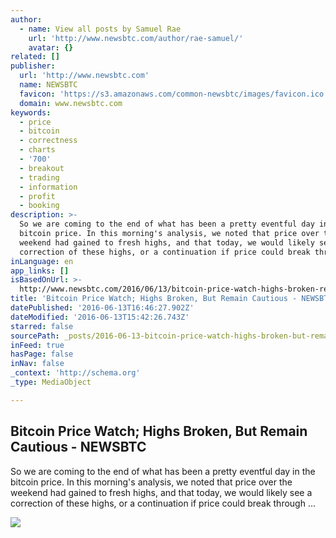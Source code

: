 ```yaml
---
author:
  - name: View all posts by Samuel Rae
    url: 'http://www.newsbtc.com/author/rae-samuel/'
    avatar: {}
related: []
publisher:
  url: 'http://www.newsbtc.com'
  name: NEWSBTC
  favicon: 'https://s3.amazonaws.com/common-newsbtc/images/favicon.ico'
  domain: www.newsbtc.com
keywords:
  - price
  - bitcoin
  - correctness
  - charts
  - '700'
  - breakout
  - trading
  - information
  - profit
  - booking
description: >-
  So we are coming to the end of what has been a pretty eventful day in the
  bitcoin price. In this morning's analysis, we noted that price over the
  weekend had gained to fresh highs, and that today, we would likely see a
  correction of these highs, or a continuation if price could break through ...
inLanguage: en
app_links: []
isBasedOnUrl: >-
  http://www.newsbtc.com/2016/06/13/bitcoin-price-watch-highs-broken-remain-cautious/
title: 'Bitcoin Price Watch; Highs Broken, But Remain Cautious - NEWSBTC'
datePublished: '2016-06-13T16:46:27.902Z'
dateModified: '2016-06-13T15:42:26.743Z'
starred: false
sourcePath: _posts/2016-06-13-bitcoin-price-watch-highs-broken-but-remain-cautious-new.md
inFeed: true
hasPage: false
inNav: false
_context: 'http://schema.org'
_type: MediaObject

---
```

<article style=""><h1>Bitcoin Price Watch; Highs Broken, But Remain Cautious - NEWSBTC</h1><p>So we are coming to the end of what has been a pretty eventful day in the bitcoin price. In this morning's analysis, we noted that price over the weekend had gained to fresh highs, and that today, we would likely see a correction of these highs, or a continuation if price could break through ...</p><img src="http://s3.amazonaws.com/main-newsbtc-images/2016/06/13162903/Screen-Shot-2016-06-13-at-17.25.33.png" /></article>
